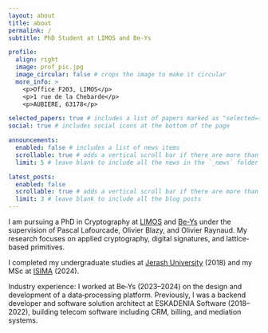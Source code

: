 ```yaml
---
layout: about
title: about
permalink: /
subtitle: PhD Student at LIMOS and Be-Ys

profile:
  align: right
  image: prof_pic.jpg
  image_circular: false # crops the image to make it circular
  more_info: >
    <p>Office F203, LIMOS</p>
    <p>1 rue de la Chebarde</p>
    <p>AUBIERE, 63178</p>

selected_papers: true # includes a list of papers marked as "selected={true}"
social: true # includes social icons at the bottom of the page

announcements:
  enabled: false # includes a list of news items
  scrollable: true # adds a vertical scroll bar if there are more than 3 news items
  limit: 5 # leave blank to include all the news in the `_news` folder

latest_posts:
  enabled: false
  scrollable: true # adds a vertical scroll bar if there are more than 3 new posts items
  limit: 3 # leave blank to include all the blog posts
---
```


I am pursuing  a PhD in Cryptography at [LIMOS](https://limos.fr/) and [Be-Ys](https://www.be-ys.com/) under the supervision of Pascal Lafourcade, Olivier Blazy, and Olivier Raynaud. My research focuses on applied cryptography, digital signatures, and lattice-based primitives.

I completed my undergraduate studies at [Jerash University](https://www.jpu.edu.jo/jpu/) (2018) and my MSc at [ISIMA](https://www.isima.fr/) (2024).

Industry experience: I worked at Be‑Ys (2023–2024) on the design and development of a data‑processing platform. Previously, I was a backend developer and software solution architect at ESKADENIA Software (2018–2022), building telecom software including CRM, billing, and mediation systems.
